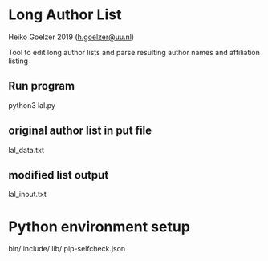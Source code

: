 # Long Author List 
Heiko Goelzer 2019 (h.goelzer@uu.nl)

Tool to edit long author lists and parse resulting author names and affiliation listing 

## Run program
python3 lal.py

## original author list in put file
lal_data.txt

## modified list output
lal_inout.txt


# Python environment setup
bin/
include/
lib/
pip-selfcheck.json
